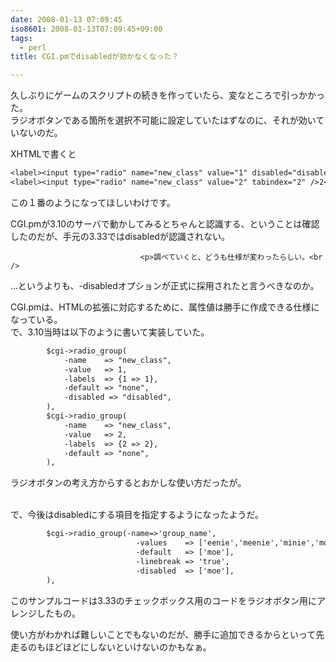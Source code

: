 ```yaml
---
date: 2008-01-13 07:09:45
iso8601: 2008-01-13T07:09:45+09:00
tags:
  - perl
title: CGI.pmでdisabledが効かなくなった？

---
```


<div class="entry-body">
                                 <p>久しぶりにゲームのスクリプトの続きを作っていたら、変なところで引っかかった。<br />
ラジオボタンである箇所を選択不可能に設定していたはずなのに、それが効いていないのだ。</p>

<p>XHTMLで書くと</p>

```default
<label><input type="radio" name="new_class" value="1" disabled="disabled" tabindex="1" />1</label>
<label><input type="radio" name="new_class" value="2" tabindex="2" />2</label>
```

<p>この１番のようになってほしいわけです。</p>

<p>CGI.pmが3.10のサーバで動かしてみるとちゃんと認識する、ということは確認したのだが、手元の3.33ではdisabledが認識されない。</p>
                              
                                 <p>調べていくと、どうも仕様が変わったらしい。<br />
…というよりも、-disabledオプションが正式に採用されたと言うべきなのか。</p>

<p>CGI.pmは、HTMLの拡張に対応するために、属性値は勝手に作成できる仕様になっている。<br />
で、3.10当時は以下のように書いて実装していた。</p>

```default
        $cgi->radio_group(
            -name    => "new_class",
            -value   => 1,
            -labels  => {1 => 1},
            -default => "none",
            -disabled => "disabled",
        ),
        $cgi->radio_group(
            -name    => "new_class",
            -value   => 2,
            -labels  => {2 => 2},
            -default => "none",
        ),
```

<p>ラジオボタンの考え方からするとおかしな使い方だったが。</p>

<p><br />
で、今後はdisabledにする項目を指定するようになったようだ。</p>

```default
        $cgi->radio_group(-name=>'group_name',
                            -values    => ['eenie','meenie','minie','moe'],
                            -default   => ['moe'],
                            -linebreak => 'true',
                            -disabled  => ['moe'],
        ),
```

<p>このサンプルコードは3.33のチェックボックス用のコードをラジオボタン用にアレンジしたもの。</p>

<p>使い方がわかれば難しいことでもないのだが、勝手に追加できるからといって先走るのもほどほどにしないといけないのかもなぁ。<br /></p>
                              </div>
    	